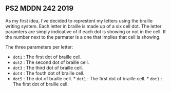 ## PS2 MDDN 242 2019

As my first idea, I've decided to represtent my letters using the braille writing system. Each letter in braille  is made up of a six cell dot. The letter paramters are simply indicative of if each dot is showing or not in the cell. If the number next to the parmater is a one that implies that cell is showing. 

The three parameters per letter:
  * `dot1` : The first dot of braille cell.
  * `dot2` : The second dot of braille cell. 
  * `dot3` : The third dot of braille cell. 
  * `dot4` : The fouth dot of braille cell. 
  * `dot5` : The  dot of braille cell. * `dot1` : The first dot of braille cell. * `dot1` : The first dot of braille cell.  
 

